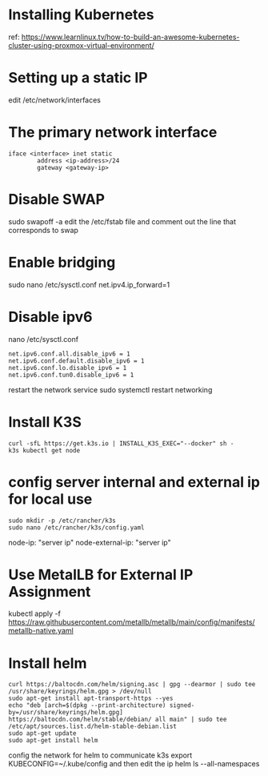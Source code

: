 # Installing Kubernetes
ref: https://www.learnlinux.tv/how-to-build-an-awesome-kubernetes-cluster-using-proxmox-virtual-environment/
# Setting up a static IP
edit /etc/network/interfaces

# The primary network interface
```
iface <interface> inet static
        address <ip-address>/24
        gateway <gateway-ip>
```
# Disable SWAP
sudo swapoff -a
edit the /etc/fstab file and comment out the line that corresponds to swap

# Enable bridging

sudo nano /etc/sysctl.conf
net.ipv4.ip_forward=1

# Disable ipv6
nano /etc/sysctl.conf
```
net.ipv6.conf.all.disable_ipv6 = 1
net.ipv6.conf.default.disable_ipv6 = 1
net.ipv6.conf.lo.disable_ipv6 = 1
net.ipv6.conf.tun0.disable_ipv6 = 1
```

restart the network service
sudo systemctl restart networking
# Install K3S
```
curl -sfL https://get.k3s.io | INSTALL_K3S_EXEC="--docker" sh -
k3s kubectl get node 
```

# config server internal and external ip for local use
```
sudo mkdir -p /etc/rancher/k3s
sudo nano /etc/rancher/k3s/config.yaml
```
node-ip: "server ip"
node-external-ip: "server ip"

# Use MetalLB for External IP Assignment
kubectl apply -f https://raw.githubusercontent.com/metallb/metallb/main/config/manifests/metallb-native.yaml

# Install helm
```
curl https://baltocdn.com/helm/signing.asc | gpg --dearmor | sudo tee /usr/share/keyrings/helm.gpg > /dev/null
sudo apt-get install apt-transport-https --yes
echo "deb [arch=$(dpkg --print-architecture) signed-by=/usr/share/keyrings/helm.gpg] https://baltocdn.com/helm/stable/debian/ all main" | sudo tee /etc/apt/sources.list.d/helm-stable-debian.list
sudo apt-get update
sudo apt-get install helm
```
config the network for helm to communicate k3s
export KUBECONFIG=~/.kube/config
and then edit the ip 
helm ls --all-namespaces